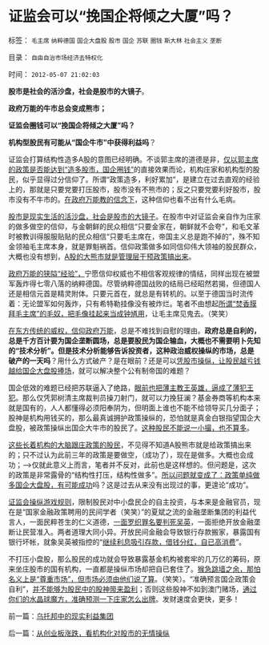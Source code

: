 # 证监会可以“挽国企将倾之大厦”吗？

标签： `毛主席` `纳粹德国` `国企大盘股` `股市` `国企` `苏联` `圈钱` `斯大林` `社会主义` `垄断` 

目录： `自由自治市场经济去特权化`

时间： `2012-05-07 21:02:03`

**股市是社会的活沙盘，社会是股市的大镜子**。

**政府万能的牛市总会变成熊市；**

**证监会圈钱可以“挽国企将倾之大厦”吗？**

**机构型股民有可能从“国企牛市”中获得利益吗**？

证监会打算结构性造多A股的意图已经明确。不谈郭主席的道德是非，[仅以郭主席的政策是否能达到“造多股市，国企圈钱”](../../../2012/1/12/股市中的民主机制，西方基金和东方机构化.md)的直接效果而论，机构庄家和机构型的股民，似乎显得过分信仰了。所谓“政策造多，利好累加”，是建立在过去直观的经验上的，那就是只要党要打压股市，股市没有不熊市的；反之只要党要利好股市，股市没有不牛市的。[在政府万能教的信念下](../../../2011/6/11/消费者不能保护自已吗？监管必不可少吗？.md)，这种信仰也看不出有什么毛病。

[股市是现实生活的活沙盘，社会是股市的大镜子](../../../2011/12/29/A股百态是中国民主进程的活沙盘;中国国民民主素质确实低.md)。在股市中对证监会亲自作为庄家的做多做空的信仰，与金朝鲜的民众相信“只要金家在，朝鲜就不会夸”，和毛文革时被教训得服服贴贴的民众相信“只要毛主席在，帝国主义总是跑不掉的”，殊不知金领袖毛主席本身，就是罪魁祸首。信仰政策做多如同信仰伟大领袖的股民群众，大概也没有想到，[A股的大熊市就是管理层干预政策搞出来](../../../2012/1/5/股市锚定实体经济，股市的炒作有益无害.md)。

[政府万能的狭隘“经验”，](../../../2011/6/27/传统中国人的高血压.md)宁愿信仰权威也不相信客观规律的情结，同样出现在被盟军轰炸得七零八落的纳粹德国。尽管纳粹德国战败的结局已经昭然若揭，但德国人还是相信元首是精灵附体。只要元首在，就总是有转机的。以至于德国当时流传着：无论盟军如何轰炸，只有希特勒挂像没有被炸烂。笔者不由想起[所谓“焚香膜拜毛主席”的毛奴，把毛像挂起来当成钟馗用](../../../2011/11/11/很多贫民还是认毛主席的.md)，让毛主席见鬼去。（笑笑）

[在东方传统的威权，信仰政府万能](../../../2010/8/31/股民想赚钱就不能做“贪民”.md)，总是不难找到自慰的理由。**政府总是自利的，总是千方百计要为国企垄断圆场，总是要股民为国企输血，大概也不需要明卜先知的“技术分析”。但是技术分析能够告诉投资者，这种政治威权操纵的市场，总是破产的一天吗**？用什么方式破产？是在眼前？还是可以[凭股市操纵，让股民越亏钱越给国企大盘股捧场](../../../2012/4/24/证监会不是“证券价格监制会”及斯大林的正义.md)，就可以解决整个公有制帝国的难题？

国企低效的难题已经把苏联逼入了绝路，[眼前也把薄主教王英雄，逼成了薄犯王犯](http://hi.baidu.com/darthchn/blog/item/ece86d3e53c4b7e27d1e71b6.html)。那么仅凭郭树清主席裁判员操刀射门，就可以力挽狂澜？基金券商等机构本来就是国有的，人人都懂得必须阳奉阴为，但明面上谁也不能不给领导买几分面子；股神是机构用钱买的，那么最真诚拥护政策操纵的，恐怕就是真金白银指望国企大盘股，被政策操纵出国企大牛市的股民了。[这种股民不能说一小撮，也不算多](../../../2012/5/4/郭主席的PlanB做庄沪深300有可能性吗？.md)。

[这些长着机构的大脑跟庄政策的股民](../../../2012/5/3/长着机构大脑的小股民.md)，不见得不知道A股熊市就是给政策搞出来的；只不过认为此前三年的政策是要做空，（成功了），现在是做多。大概也会成功；——>仅就此意义上而言，笔者并不反对，此前也是这样想的。但问题是，这次的政策是非常露骨的“结构性打压，结构性做多”。[所以问题就变成了：政策单纯做多国企大盘股，有可能成功](../../../2011/1/18/大象有癌症，小猴扛大旗!.md)吗？这是过去从来没有出现过的事，更遑论“成功”。

[证监会操纵游戏规则](../../../2008/6/10/市场干预价值先知制度投机者面对南航认沽有价值的事实.md)，限制股民对中小盘民企的自主投资，与本来是金融官员，现在是“国家金融政策聘用的民间学者（笑笑）”的夏斌之流的金融垄断集团的利益代言人，一面民粹苍生的仁义道德，[一面罗织罪名要判死吴英](../../../2012/4/25/中国“民主”不重视私有制条件，吴英能往何处逃.md)，一面拒绝开放金融垄断让民营准入。两者道理大同小异。开放民间金融会导致银行存款搬家，暴露国有银行坏帐，就象吴英被指控的“[继续利息吸引存款，借钱分红，自已高消费](../../../2011/10/9/零和投机的贡献，高利贷是最核心的价格信号.md)”。

不打压小盘股，那么股民的成功就会导致暴露基金机构被套牢的几万亿的筹码，原来坐庄股市的国有机构，一直都是操纵市场却把自已套住了。[猴急跳墙之余，那怕名义上是“尊重市场”，但市场必须由他们说了算](../../../2011/6/20/管理层应反思为“A股机构化”而妖魔化散户.md)。（笑笑）。“准确预言国企政策会自利”，[并不能够为股民中的股神带来盈利](../../../2012/1/9/股神秘笈“廉价资金就是生命”.md)；否则这些股神不如到澳门赌场，[通过你们的水晶球魔方，准确预测一下庄家怎么出牌](../../../2012/1/6/技术分析绝对化的政治意义和股神的奋斗.md)。发财速度会更快，更多！



前一篇：[乌托邦中的现实利益集团](../../../2012/5/7/乌托邦中的现实利益集团.md)

后一篇：[从创业板涨跌，看机构化对股市的无情操纵](../../../2012/5/7/从创业板涨跌，看机构化对股市的无情操纵.md)